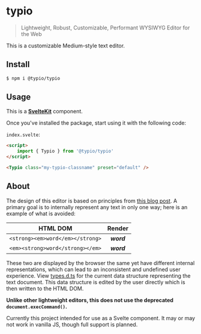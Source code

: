 # typio

> Lightweight, Robust, Customizable, Performant WYSIWYG Editor for the Web

This is a customizable Medium-style text editor.

## Install

```bash
$ npm i @typio/typio
```

## Usage

This is a **[SvelteKit](https://github.com/sveltejs/kit)** component.

<!-- , but also works great in **vanilla JS**. -->

Once you've installed the package, start using it with the following code:

<!-- ### Svelte -->

`index.svelte`:

```html
<script>
    import { Typio } from '@typio/typio'
</script>

<Typio class="my-typio-classname" preset="default" />
```

<!--
### JS

`index.js`:

```js
import typio from '@typio/typio'

const typio = new typio({
    // initialize editor on some HTMLElement
    target: document.getElementById('typio-wrapper')
})
```

## CDN Usage

Or if you want to use the package without npm, you can use the following code:

`index.html`:

```html
<script src="https://cdn.jsdelivr.net/npm/@typio/typio/@0.1.0"></script>

<script>
    const typio = new typio({
        // initialize editor on some HTMLElement
        target: document.getElementById('typio-wrapper')
    })
</script>

<div id="typio-wrapper" />
``` -->

## About

The design of this editor is based on principles from
[this blog post](https://medium.engineering/why-contenteditable-is-terrible-122d8a40e480).
A primary goal is to internally represent any text in only one way; here is an
example of what is avoided:

|             HTML DOM             |             Render             |
| :------------------------------: | :----------------------------: |
| `<strong><em>word</em></strong>` | <strong><em>word</em></strong> |
| `<em><strong>word</strong></em>` | <em><strong>word</strong></em> |

These two are displayed by the browser the same yet have different internal
representations, which can lead to an inconsistent and undefined user experience.
View [types.d.ts](https://github.com/typio/typio/blob/main/src/lib/types.d.ts)
for the current data structure representing the text document. This data
structure is edited by the user directly which is then written to the HTML DOM.

**Unlike other lightweight editors, this does not use the deprecated
`document.execCommand()`.**

Currently this project intended for use as a Svelte component. It may or may not
work in vanilla JS, though full support is planned.
